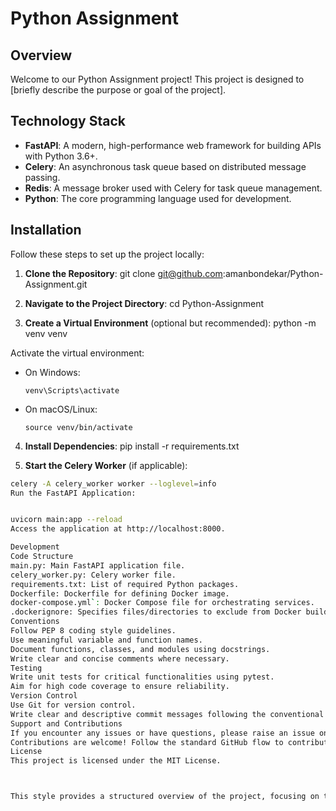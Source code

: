 # Python Assignment

## Overview
Welcome to our Python Assignment project! This project is designed to [briefly describe the purpose or goal of the project].

## Technology Stack
- **FastAPI**: A modern, high-performance web framework for building APIs with Python 3.6+.
- **Celery**: An asynchronous task queue based on distributed message passing.
- **Redis**: A message broker used with Celery for task queue management.
- **Python**: The core programming language used for development.

## Installation
Follow these steps to set up the project locally:

1. **Clone the Repository**:
git clone git@github.com:amanbondekar/Python-Assignment.git


2. **Navigate to the Project Directory**:
cd Python-Assignment



3. **Create a Virtual Environment** (optional but recommended):
python -m venv venv

Activate the virtual environment:
- On Windows:
  ```
  venv\Scripts\activate
  ```
- On macOS/Linux:
  ```
  source venv/bin/activate
  ```

4. **Install Dependencies**:
pip install -r requirements.txt


5. **Start the Celery Worker** (if applicable):
```bash
celery -A celery_worker worker --loglevel=info
Run the FastAPI Application:


uvicorn main:app --reload
Access the application at http://localhost:8000.

Development
Code Structure
main.py: Main FastAPI application file.
celery_worker.py: Celery worker file.
requirements.txt: List of required Python packages.
Dockerfile: Dockerfile for defining Docker image.
docker-compose.yml`: Docker Compose file for orchestrating services.
.dockerignore: Specifies files/directories to exclude from Docker build context.
Conventions
Follow PEP 8 coding style guidelines.
Use meaningful variable and function names.
Document functions, classes, and modules using docstrings.
Write clear and concise comments where necessary.
Testing
Write unit tests for critical functionalities using pytest.
Aim for high code coverage to ensure reliability.
Version Control
Use Git for version control.
Write clear and descriptive commit messages following the conventional commit format.
Support and Contributions
If you encounter any issues or have questions, please raise an issue on GitHub.
Contributions are welcome! Follow the standard GitHub flow to contribute.
License
This project is licensed under the MIT License.



This style provides a structured overview of the project, focusing on the overview, technology 
